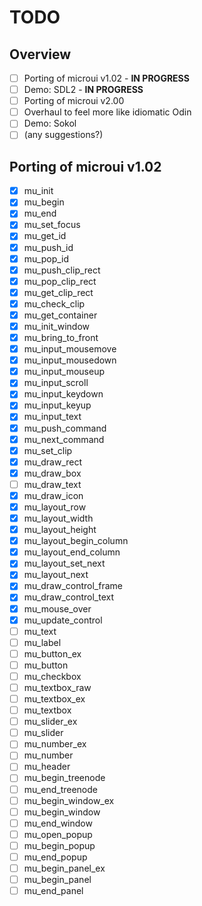 # TODO

## Overview
- [ ] Porting of microui v1.02 - **IN PROGRESS**
- [ ] Demo: SDL2 - **IN PROGRESS**
- [ ] Porting of microui v2.00
- [ ] Overhaul to feel more like idiomatic Odin
- [ ] Demo: Sokol
- [ ] (any suggestions?)

## Porting of microui v1.02
- [x] mu_init
- [x] mu_begin
- [x] mu_end
- [x] mu_set_focus
- [x] mu_get_id
- [x] mu_push_id
- [x] mu_pop_id
- [x] mu_push_clip_rect
- [x] mu_pop_clip_rect
- [x] mu_get_clip_rect
- [x] mu_check_clip
- [x] mu_get_container
- [x] mu_init_window
- [x] mu_bring_to_front
- [x] mu_input_mousemove
- [x] mu_input_mousedown
- [x] mu_input_mouseup
- [x] mu_input_scroll
- [x] mu_input_keydown
- [x] mu_input_keyup
- [x] mu_input_text
- [x] mu_push_command
- [x] mu_next_command
- [x] mu_set_clip
- [x] mu_draw_rect
- [x] mu_draw_box
- [ ] mu_draw_text
- [x] mu_draw_icon
- [x] mu_layout_row
- [x] mu_layout_width
- [x] mu_layout_height
- [x] mu_layout_begin_column
- [x] mu_layout_end_column
- [x] mu_layout_set_next
- [x] mu_layout_next
- [x] mu_draw_control_frame
- [x] mu_draw_control_text
- [x] mu_mouse_over
- [x] mu_update_control
- [ ] mu_text
- [ ] mu_label
- [ ] mu_button_ex
- [ ] mu_button
- [ ] mu_checkbox
- [ ] mu_textbox_raw
- [ ] mu_textbox_ex
- [ ] mu_textbox
- [ ] mu_slider_ex
- [ ] mu_slider
- [ ] mu_number_ex
- [ ] mu_number
- [ ] mu_header
- [ ] mu_begin_treenode
- [ ] mu_end_treenode
- [ ] mu_begin_window_ex
- [ ] mu_begin_window
- [ ] mu_end_window
- [ ] mu_open_popup
- [ ] mu_begin_popup
- [ ] mu_end_popup
- [ ] mu_begin_panel_ex
- [ ] mu_begin_panel
- [ ] mu_end_panel
